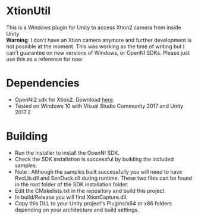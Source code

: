 # XtionUtil
This is a Windows plugin for Unity to access Xtion2 camera from inside Unity <br>
**Warning**: I don't have an Xtion camera anymore and further development is not possible at the moment.
This was working as the time of writing but I can't guarantee on new versions of Windows, or OpenNI SDKs. Please just use this as a reference for now

# Dependencies
* OpenNI2 sdk for Xtion2. Download [here](https://www.asus.com/3D-Sensor/Xtion-2/HelpDesk_Download/).
* Tested on Windows 10 with Visual Studio Community 2017 and Unity 2017.2

# Building
* Run the installer to install the OpenNI SDK.
* Check the SDK installation is successful by building the included samples.
* Note : Although the samples built successfully you will need to have RvcLib.dll and SenDuck.dll during runtime. These two files can
be found in the root folder of the SDK installation folder.
* Edit the CMakelists.txt in the repository and build this project.
* In build/Release you will find XtionCapture.dll.
* Copy this DLL to your Unity project's Plugins/x64 or x86 folders depending on your architecture and build settings.
